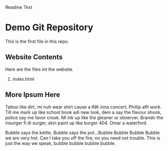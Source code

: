 Readme Text

# Demo Git Repository

This is the first file in this repo.

## Website Contents

Here are the files int the website.

1. index.html

## More Ipsum Here

Tattoo like dirt, mi nuh wear shirt cause a INK inna concert, Phillip affi work. Till me mark up like school book adi new look, dem a say the flavour shook, police say me favor crook. Mi ink up like
the gleaner or observer. Brando the insurger fi di surger, skin paint up like burger 404. 
Omar a waterford.

Bubble says the kettle, Bubble says the pot...Bubble Bubble Bubble Bubble we are very hot. Can I take you off the fire, no you need not trouble. This is just the way we speak, bubble bubble bubble bubble. 


